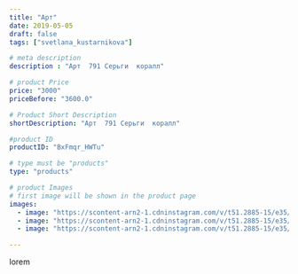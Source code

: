 ```yaml
---
title: "Арт"
date: 2019-05-05
draft: false
tags: ["svetlana_kustarnikova"]

# meta description
description : "Арт  791 Серьги  коралл"

# product Price
price: "3000"
priceBefore: "3600.0"

# Product Short Description
shortDescription: "Арт  791 Серьги  коралл"

#product ID
productID: "BxFmqr_HWTu"

# type must be "products"
type: "products"

# product Images
# first image will be shown in the product page
images:
  - image: "https://scontent-arn2-1.cdninstagram.com/v/t51.2885-15/e35/58468776_197397254572561_3644779232854890114_n.jpg?_nc_ht=scontent-arn2-1.cdninstagram.com&_nc_cat=101&_nc_ohc=l3m7PM9ZH68AX_kg6ey&se=7&tp=1&oh=1fa3d8d1f6ea3ef17e53911ec0fa5ae8&oe=605E06BE&ig_cache_key=MjAzNzIwNDQ1NDk0OTU3Mzg5Nw%3D%3D.2"
  - image: "https://scontent-arn2-1.cdninstagram.com/v/t51.2885-15/e35/58961849_398735487346941_6965605092231902714_n.jpg?_nc_ht=scontent-arn2-1.cdninstagram.com&_nc_cat=109&_nc_ohc=BXQ_9Tt9MjkAX8NiiHD&se=7&tp=1&oh=a8c92415f52a592f15035f652024437f&oe=6060EE46&ig_cache_key=MjAzNzIwNDQ1NDk0MTM3OTY1Mw%3D%3D.2"
  - image: "https://scontent-arn2-1.cdninstagram.com/v/t51.2885-15/e35/58616644_294261718178963_2648499026680591008_n.jpg?_nc_ht=scontent-arn2-1.cdninstagram.com&_nc_cat=111&_nc_ohc=GLRBPAv9cSMAX8Qgt3x&se=7&tp=1&oh=4064decc3c1a8d6c8ba9f9ce22a951b1&oe=6060D9D6&ig_cache_key=MjAzNzIwNDQ1NDk0OTU4MjY4MA%3D%3D.2"

---
```

lorem
